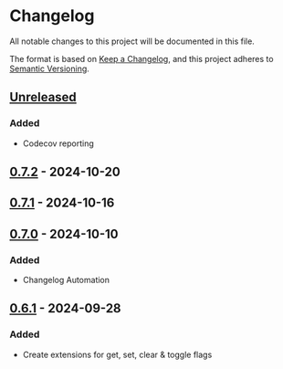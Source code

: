 # Changelog

All notable changes to this project will be documented in this file.

The format is based on [Keep a Changelog](https://keepachangelog.com/en/1.1.0/),
and this project adheres to [Semantic Versioning](https://semver.org/spec/v2.0.0.html).

## [Unreleased]

### Added

- Codecov reporting

## [0.7.2] - 2024-10-20

## [0.7.1] - 2024-10-16

## [0.7.0] - 2024-10-10

### Added

- Changelog Automation

## [0.6.1] - 2024-09-28

### Added

- Create extensions for get, set, clear & toggle flags

[Unreleased]: https://github.com/TJC-Tools/TJC.EnumFlags/compare/v0.7.2...HEAD

[0.7.2]: https://github.com/TJC-Tools/TJC.EnumFlags/compare/v0.7.1...v0.7.2

[0.7.1]: https://github.com/TJC-Tools/TJC.EnumFlags/compare/v0.7.0...v0.7.1

[0.7.0]: https://github.com/TJC-Tools/TJC.EnumFlags/compare/v0.6.1...v0.7.0

[0.6.1]: https://github.com/TJC-Tools/TJC.EnumFlags/releases/tag/v0.6.1
